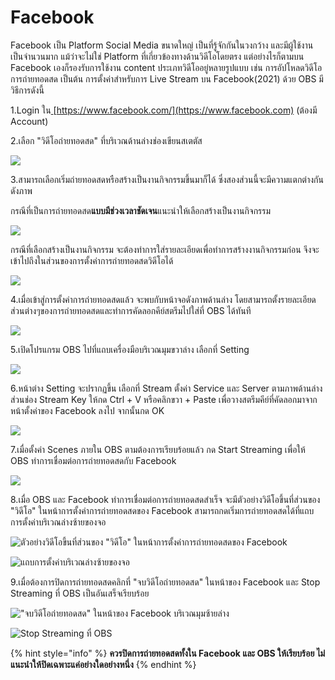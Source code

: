 # Facebook

Facebook เป็น Platform Social Media ขนาดใหญ่ เป็นที่รู้จักกันในวงกว้าง และมีผู้ใช้งานเป็นจำนวนมาก แม้ว่าจะไม่ใช่ Platform ที่เกี่ยวข้องทางด้านวิดีโอโดยตรง แต่อย่างไรก็ตามบน Facebook เองก็รองรับการใช้งาน content ประเภทวิดีโออยู่หลายรูปแบบ เช่น การอัปโหลดวิดีโอ การถ่ายทอดสด เป็นต้น การตั้งค่าสำหรับการ Live Stream บน Facebook(2021) ด้วย OBS มีวิธีการดังนี้

1.Login ใน[ ](https://www.facebook.com)[https://www.facebook.com/](https://www.facebook.com) (ต้องมี Account)

2.เลือก "วิดีโอถ่ายทอดสด" ที่บริเวณด้านล่างช่องเขียนสเตตัส

![](<../.gitbook/assets/image (204).png>)

3.สามารถเลือกเริ่มถ่ายทอดสดหรือสร้างเป็นงานกิจกรรมขึ้นมาก็ได้ ซึ่งสองส่วนนี้จะมีความแตกต่างกันดังภาพ

กรณีที่เป็นการถ่ายทอดสด**แบบมีช่วงเวลาชัดเจน**แนะนำให้เลือกสร้างเป็นงานกิจกรรม

![](<../.gitbook/assets/image (199).png>)

กรณีที่เลือกสร้างเป็นงานกิจกรรม จะต้องทำการใส่รายละเอียดเพื่อทำการสร้างงานกิจกรรมก่อน จึงจะเข้าไปถึงในส่วนของการตั้งค่าการถ่ายทอดสดวิดีโอได้

![](<../.gitbook/assets/image (198).png>)

4.เมื่อเข้าสู่การตั้งค่าการถ่ายทอดสดแล้ว จะพบกับหน้าจอดังภาพด้านล่าง โดยสามารถตั้งรายละเอียดส่วนต่างๆของการถ่ายทอดสดและทำการคัดลอกคีย์สตรีมไปใส่ที่ OBS ได้ทันที

![](<../.gitbook/assets/image (203).png>)

5.เปิดโปรแกรม OBS ไปที่แถบเครื่องมือบริเวณมุมขวาล่าง เลือกที่ Setting

![](<../.gitbook/assets/image (200).png>)

6.หน้าต่าง Setting จะปรากฏขึ้น เลือกที่ Stream ตั้งค่า Service และ Server ตามภาพด้านล่าง ส่วนช่อง Stream Key ให้กด Ctrl + V หรือคลิกขวา + Paste เพื่อวางสตรีมคีย์ที่คัดลอกมาจากหน้าตั้งค่าของ Facebook ลงไป จากนั้นกด OK

![](<../.gitbook/assets/image (197).png>)

7.เมื่อตั้งค่า Scenes ภายใน OBS ตามต้องการเรียบร้อยแล้ว กด Start Streaming เพื่อให้ OBS ทำการเชื่อมต่อการถ่ายทอดสดกับ Facebook

![](<../.gitbook/assets/image (195).png>)

8.เมื่อ OBS และ Facebook ทำการเชื่อมต่อการถ่ายทอดสดสำเร็จ จะมีตัวอย่างวิดีโอขึ้นที่ส่วนของ "วิดีโอ" ในหน้าการตั้งค่าการถ่ายทอดสดของ Facebook สามารถกดเริ่มการถ่ายทอดสดได้ที่แถบการตั้งค่าบริเวณล่างซ้ายของจอ

![ตัวอย่างวิดีโอขึ้นที่ส่วนของ "วิดีโอ" ในหน้าการตั้งค่าการถ่ายทอดสดของ Facebook](<../.gitbook/assets/image (205) (1).png>)

![แถบการตั้งค่าบริเวณล่างซ้ายของจอ](<../.gitbook/assets/image (202).png>)

9.เมื่อต้องการปิดการถ่ายทอดสดคลิกที่ "จบวิดีโอถ่ายทอดสด" ในหน้าของ Facebook และ Stop Streaming ที่ OBS เป็นอันเสร็จเรียบร้อย

!["จบวิดีโอถ่ายทอดสด" ในหน้าของ Facebook บริเวณมุมซ้ายล่าง](<../.gitbook/assets/image (201).png>)

![Stop Streaming ที่ OBS](<../.gitbook/assets/image (196).png>)

{% hint style="info" %}
**ควรปิดการถ่ายทอดสดทั้งใน Facebook และ OBS ให้เรียบร้อย ไม่แนะนำให้ปิดเฉพาะแค่อย่างใดอย่างหนึ่ง**
{% endhint %}

